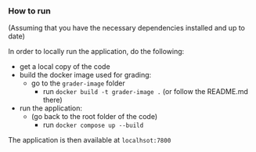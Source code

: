 ### How to run 

(Assuming that you have the necessary dependencies installed and up to date)

In order to locally run the application, do the following: 
- get a local copy of the code 
- build the docker image used for grading: 
    - go to the `grader-image` folder
		- run `docker build -t grader-image .` (or follow the README.md there)
- run the application: 
    - (go back to the root folder of the code)
		- run `docker compose up --build`

The application is then available at `localhsot:7800`